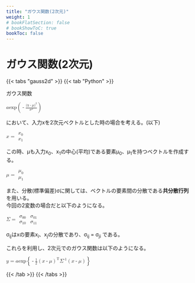 ```yaml
---
title: "ガウス関数(2次元)"
weight: 1
# bookFlatSection: false
# bookShowToC: true
bookToc: false
---
```


# ガウス関数(2次元)


{{< tabs "gauss2d" >}}
{{< tab "Python" >}}

ガウス関数  

<math>
    <mi>a</mi>
    <mi>exp</mi>
    <mrow>
        <mo>(</mo>
            <mo>-</mo>
            <mfrac>
                <mrow>
                    <msup>
                        <mrow>
                            <mi>(x</mi>
                            <mo>-</mo>
                            <mi>&mu;</mi>
                            <mn>)</mn>
                        </mrow>
                        <mn>2</mn>
                    </msup>
                </mrow>
                <mrow>
                    <msup>
                        <mi>&sigma;</mi>
                        <mn>2</mn>
                    </msup>
                </mrow>
            </mfrac>
        <mo>)</mo>
    </mrow>
</math>

において、入力xを2次元ベクトルとした時の場合を考える。(以下)  

<math>
<mi mathvariant="bold">x</mi>
<mo>=</mo>
<mfenced open="[" close="]"> 
    <mtable>
        <mtr> 
            <mtd>
                <msub>
                    <mi>x</mi>
                    <mn>0</mn>
                </msub>
            </mtd>
        </mtr> 
        <mtr>
            <mtd>
                <msub>
                    <mi>x</mi>
                    <mn>1</mn>
                </msub>
            </mtd>
        </mtr>
    </mtable> 
</mfenced>
</math>

この時、μも入力x<sub>0</sub>、x<sub>1</sub>の中心(平均)である要素μ<sub>0</sub>、μ<sub>1</sub>を持つベクトルを作成する。  

<math>
<mi mathvariant="bold">&mu;</mi>
<mo>=</mo>
<mfenced open="[" close="]"> 
    <mtable>
        <mtr> 
            <mtd>
                <msub>
                    <mi>&mu;</mi>
                    <mn>0</mn>
                </msub>
            </mtd>
        </mtr> 
        <mtr>
            <mtd>
                <msub>
                    <mi>&mu;</mi>
                    <mn>1</mn>
                </msub>
            </mtd>
        </mtr>
    </mtable> 
</mfenced>
</math>

また、分散(標準偏差)σに関しては、ベクトルの要素間の分散である**共分散行列**を用いる。  
今回の2変数の場合だと以下のようになる。

<math>
<mi mathvariant="bold">&Sigma;</mi>
<mo>=</mo>
<mfenced open="[" close="]"> 
    <mtable>
        <mtr> 
            <mtd>
                <msub>
                    <mi>&sigma;</mi>
                    <mn>00</mn>
                </msub>
            </mtd>
            <mtd>
                <msub>
                    <mi>&sigma;</mi>
                    <mn>01</mn>
                </msub>
            </mtd>
        </mtr> 
        <mtr>
            <mtd>
                <msub>
                    <mi>&sigma;</mi>
                    <mn>10</mn>
                </msub>
            </mtd>
            <mtd>
                <msub>
                    <mi>&sigma;</mi>
                    <mn>11</mn>
                </msub>
            </mtd>
        </mtr>
    </mtable> 
</mfenced>
</math>

σ<sub>ij</sub>はxの要素x<sub>i</sub>、x<sub>j</sub>の分散であり、σ<sub>ij</sub> = σ<sub>ji</sub> である。  

これらを利用し、2次元でのガウス関数は以下のようになる。

<math>
    <mi>y</mi>
    <mo>=</mo>
    <mi>a</mi>
    <mi>exp</mi>
    <mrow>
        <mo>{</mo>
            <mo>-</mo>
            <mfrac>
                <mrow>
                    <mn>1</mn>
                </mrow>
                <mrow>
                    <mn>2</mn>
                </mrow>
            </mfrac>
            <msup>
                <mrow>
                    <mo>(</mo>
                        <mi mathvariant="bold">x</mi>
                        <mo>-</mo>
                        <mi mathvariant="bold">&mu;</mi>
                    <mo>)</mo>
                </mrow>
                <mo>T</mo>
            </msup>
            <msup>
                <mi mathvariant="bold">&Sigma;</mi>
                <mn>-1</mn>
            </msup>
            <mrow>
                <mo>(</mo>
                    <mi mathvariant="bold">x</mi>
                    <mo>-</mo>
                    <mi mathvariant="bold">&mu;</mi>
                <mo>)</mo>
            </mrow>
        <mo>}</mo>
    </mrow>
</math>


{{< /tab >}}
{{< /tabs >}}


